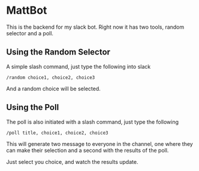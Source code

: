 # MattBot
This is the backend for my slack bot. Right now it has two tools, random selector and a poll. 

## Using the Random Selector

A simple slash command, just type the following into slack

```
/random choice1, choice2, choice3
```

And a random choice will be selected.

## Using the Poll

The poll is also initiated with a slash command, just type the following

```
/poll title, choice1, choice2, choice3
```

This will generate two message to everyone in the channel, one where they can make their selection and a second with the results of the poll.

Just select you choice, and watch the results update.